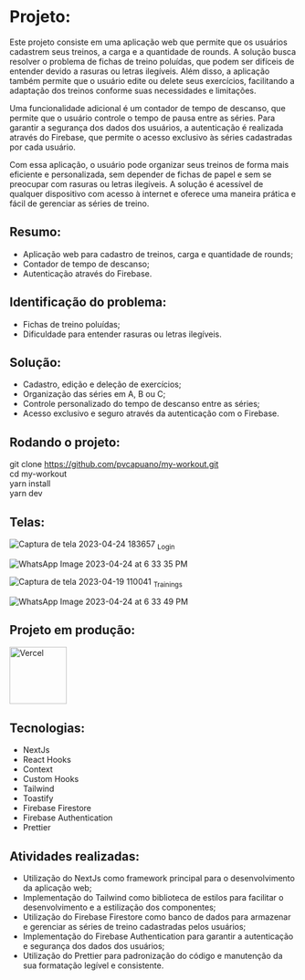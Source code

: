 # Projeto:

Este projeto consiste em uma aplicação web que permite que os usuários cadastrem seus treinos, a carga e a quantidade de rounds. A solução busca resolver o problema de fichas de treino poluídas, que podem ser difíceis de entender devido a rasuras ou letras ilegíveis. Além disso, a aplicação também permite que o usuário edite ou delete seus exercícios, facilitando a adaptação dos treinos conforme suas necessidades e limitações.

Uma funcionalidade adicional é um contador de tempo de descanso, que permite que o usuário controle o tempo de pausa entre as séries. Para garantir a segurança dos dados dos usuários, a autenticação é realizada através do Firebase, que permite o acesso exclusivo às séries cadastradas por cada usuário.

Com essa aplicação, o usuário pode organizar seus treinos de forma mais eficiente e personalizada, sem depender de fichas de papel e sem se preocupar com rasuras ou letras ilegíveis. A solução é acessível de qualquer dispositivo com acesso à internet e oferece uma maneira prática e fácil de gerenciar as séries de treino.

## Resumo: 

* Aplicação web para cadastro de treinos, carga e quantidade de rounds;
* Contador de tempo de descanso;
* Autenticação através do Firebase.

## Identificação do problema:

* Fichas de treino poluídas;
* Dificuldade para entender rasuras ou letras ilegíveis.

## Solução:

* Cadastro, edição e deleção de exercícios;
* Organização das séries em A, B ou C;
* Controle personalizado do tempo de descanso entre as séries;
* Acesso exclusivo e seguro através da autenticação com o Firebase. 



## Rodando o projeto:

git clone https://github.com/pvcapuano/my-workout.git <br/>
cd my-workout  <br/>
yarn install  <br/>
yarn dev  <br/>

## Telas:

![Captura de tela 2023-04-24 183657](https://user-images.githubusercontent.com/10540844/234122151-0c49081a-3022-4529-a9ff-6a89d2373e0d.jpg)
<sub>Login</sub>

![WhatsApp Image 2023-04-24 at 6 33 35 PM](https://user-images.githubusercontent.com/10540844/234122607-bb13d62d-e6fe-421a-b5c2-42eb89dae8dc.jpeg)

![Captura de tela 2023-04-19 110041](https://user-images.githubusercontent.com/10540844/234122213-cc3fcd92-f621-443e-b574-c928a5643ef3.jpg)
<sub>Trainings</sub>

![WhatsApp Image 2023-04-24 at 6 33 49 PM](https://user-images.githubusercontent.com/10540844/234122655-45418272-0f7c-454b-926b-dcba595243ed.jpeg)


## Projeto em produção:

<p>
 <a href="https://my-workout-kw91.vercel.app/" target="_blank"> 
  <img src="https://ml.globenewswire.com/Resource/Download/3a54c241-a668-4c94-9747-3d3da9da3bf2?size=2" alt="Vercel" width="100"/> 
 </a>
</p>

## Tecnologias:

* NextJs
* React Hooks
* Context
* Custom Hooks
* Tailwind
* Toastify
* Firebase Firestore
* Firebase Authentication
* Prettier

## Atividades realizadas:

* Utilização do NextJs como framework principal para o desenvolvimento da aplicação web;
* Implementação do Tailwind como biblioteca de estilos para facilitar o desenvolvimento e a estilização dos componentes;
* Utilização do Firebase Firestore como banco de dados para armazenar e gerenciar as séries de treino cadastradas pelos usuários;
* Implementação do Firebase Authentication para garantir a autenticação e segurança dos dados dos usuários;
* Utilização do Prettier para padronização do código e manutenção da sua formatação legível e consistente.
 
